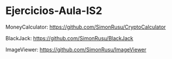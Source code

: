 # Ejercicios-Aula-IS2

MoneyCalculator: https://github.com/SimonRusu/CryptoCalculator

BlackJack: https://github.com/SimonRusu/BlackJack

ImageViewer: https://github.com/SimonRusu/ImageViewer
